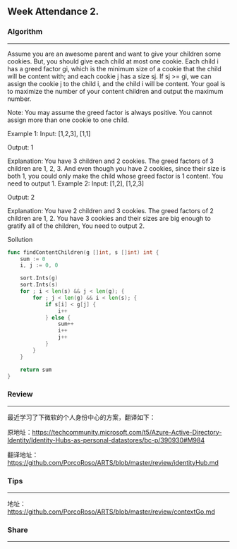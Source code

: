 ## Week Attendance 2.

### Algorithm
---
Assume you are an awesome parent and want to give your children some cookies. But, you should give each child at most one cookie. Each child i has a greed factor gi, which is the minimum size of a cookie that the child will be content with; and each cookie j has a size sj. If sj >= gi, we can assign the cookie j to the child i, and the child i will be content. Your goal is to maximize the number of your content children and output the maximum number.

Note:
You may assume the greed factor is always positive. 
You cannot assign more than one cookie to one child.

Example 1:
Input: [1,2,3], [1,1]

Output: 1

Explanation: You have 3 children and 2 cookies. The greed factors of 3 children are 1, 2, 3. 
And even though you have 2 cookies, since their size is both 1, you could only make the child whose greed factor is 1 content.
You need to output 1.
Example 2:
Input: [1,2], [1,2,3]

Output: 2

Explanation: You have 2 children and 3 cookies. The greed factors of 2 children are 1, 2. 
You have 3 cookies and their sizes are big enough to gratify all of the children, 
You need to output 2.

Sollution
```go
func findContentChildren(g []int, s []int) int {
    sum := 0
	i, j := 0, 0

	sort.Ints(g)
	sort.Ints(s)
	for ; i < len(s) && j < len(g); {
		for ; j < len(g) && i < len(s); {
			if s[i] < g[j] {
				i++
			} else {
				sum++
				i++
				j++
			}
		}
	}

	return sum
}
```

### Review
---

最近学习了下微软的个人身份中心的方案，翻译如下：

原地址：https://techcommunity.microsoft.com/t5/Azure-Active-Directory-Identity/Identity-Hubs-as-personal-datastores/bc-p/390930#M984

翻译地址：https://github.com/PorcoRoso/ARTS/blob/master/review/identityHub.md

### Tips
---
地址：https://github.com/PorcoRoso/ARTS/blob/master/review/contextGo.md


### Share
---





